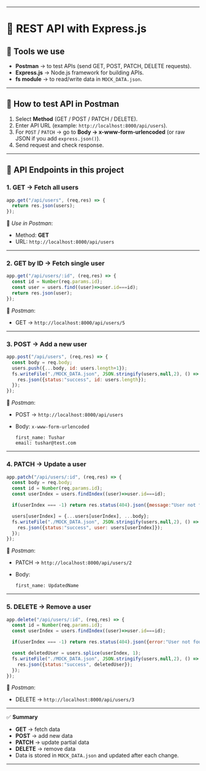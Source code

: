 

---

# 📌 REST API with Express.js

## 🔹 Tools we use

* **Postman** → to test APIs (send GET, POST, PATCH, DELETE requests).
* **Express.js** → Node.js framework for building APIs.
* **fs module** → to read/write data in `MOCK_DATA.json`.

---

## 🔹 How to test API in Postman

1. Select **Method** (GET / POST / PATCH / DELETE).
2. Enter API URL (example: `http://localhost:8000/api/users`).
3. For `POST` / `PATCH` → go to **Body → x-www-form-urlencoded** (or raw JSON if you add `express.json()`).
4. Send request and check response.

---

## 🔹 API Endpoints in this project

### 1. GET → Fetch all users

```js
app.get("/api/users", (req,res) => {
  return res.json(users);
});
```

📌 *Use in Postman*:

* Method: **GET**
* URL: `http://localhost:8000/api/users`

---

### 2. GET by ID → Fetch single user

```js
app.get("/api/users/:id", (req,res) => {
  const id = Number(req.params.id);
  const user = users.find((user)=>user.id===id);
  return res.json(user);
});
```

📌 *Postman*:

* GET → `http://localhost:8000/api/users/5`

---

### 3. POST → Add a new user

```js
app.post("/api/users", (req,res) => {
  const body = req.body;
  users.push({...body, id: users.length+1});
  fs.writeFile("./MOCK_DATA.json", JSON.stringify(users,null,2), () => {
    res.json({status:"success", id: users.length});
  });
});
```

📌 *Postman*:

* POST → `http://localhost:8000/api/users`
* Body: `x-www-form-urlencoded`

  ```
  first_name: Tushar
  email: tushar@test.com
  ```

---

### 4. PATCH → Update a user

```js
app.patch("/api/users/:id", (req,res) => {
  const body = req.body;
  const id = Number(req.params.id);
  const userIndex = users.findIndex((user)=>user.id===id);

  if(userIndex === -1) return res.status(404).json({message:"User not found"});

  users[userIndex] = {...users[userIndex], ...body};
  fs.writeFile("./MOCK_DATA.json", JSON.stringify(users,null,2), () => {
    res.json({status:"success", user: users[userIndex]});
  });
});
```

📌 *Postman*:

* PATCH → `http://localhost:8000/api/users/2`
* Body:

  ```
  first_name: UpdatedName
  ```

---

### 5. DELETE → Remove a user

```js
app.delete("/api/users/:id", (req,res) => {
  const id = Number(req.params.id);
  const userIndex = users.findIndex((user)=>user.id===id);

  if(userIndex === -1) return res.status(404).json({error:"User not found"});

  const deletedUser = users.splice(userIndex, 1);
  fs.writeFile("./MOCK_DATA.json", JSON.stringify(users,null,2), () => {
    res.json({status:"success", deletedUser});
  });
});
```

📌 *Postman*:

* DELETE → `http://localhost:8000/api/users/3`

---

✅ **Summary**

* **GET** → fetch data
* **POST** → add new data
* **PATCH** → update partial data
* **DELETE** → remove data
* Data is stored in `MOCK_DATA.json` and updated after each change.

---

